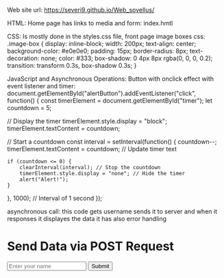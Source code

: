 Web site url: https://severi9.github.io/Web_sovellus/

HTML: 
Home page has links to media and form:
index.hmtl


CSS: 
Is mostly done in the styles.css file, front page image boxes css:
.image-box {
  display: inline-block;
  width: 200px; 
  text-align: center;
  background-color: #e0e0e0;
  padding: 15px;
  border-radius: 8px;
  text-decoration: none;
  color: #333; 
  box-shadow: 0 4px 8px rgba(0, 0, 0, 0.2);
  transition: transform 0.3s, box-shadow 0.3s;
}

JavaScript and Asynchronous Operations: 
Button with onclick effect with event listener and timer:
document.getElementById("alertButton").addEventListener("click", function() {
  const timerElement = document.getElementById("timer");
  let countdown = 5;

  // Display the timer
  timerElement.style.display = "block";
  timerElement.textContent = countdown;

  // Start a countdown
  const interval = setInterval(function() {
    countdown--;
    timerElement.textContent = countdown; // Update timer text

    if (countdown <= 0) {
        clearInterval(interval); // Stop the countdown
        timerElement.style.display = "none"; // Hide the timer
        alert("Alert!"); 
    }
}, 1000); // Interval of 1 second
});

asynchronous call: this code gets username sends it to server and when it responses it displayes the data
it has also error handling

<div id="asnyc_content">
        <h1>Send Data via POST Request</h1>
        <form id="postForm">
            <input type="text" id="username" placeholder="Enter your name">
            <button type="submit">Submit</button>
        </form>
        <p id="responseMessage" style="font-size: 25px;"></p>
    </div>
    <script>
        document.getElementById('postForm').addEventListener('submit', async function(event) {
            event.preventDefault();
            const username = document.getElementById('username').value;
            try {
                const response = await fetch('https://jsonplaceholder.typicode.com/posts', {
                    method: 'POST', headers: {
                        'Content-Type': 'application/json' 
                    }, body: JSON.stringify({ username: username }) 
                });
                const data = await response.json();
                document.getElementById('responseMessage').textContent = `User "${data.username}" added successfully with ID: ${data.id}`;
            } catch (error) {
                console.error('Error posting data:', error);
                document.getElementById('responseMessage').textContent = 'Failed to send data.';
            }
        });
    </script>


